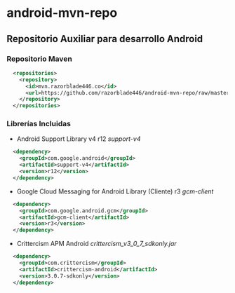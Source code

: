 # android-mvn-repo

## Repositorio Auxiliar para desarrollo Android

### Repositorio Maven

```xml
  <repositories>
    <repository>
      <id>mvn.razorblade446.co</id>
      <url>https://github.com/razorblade446/android-mvn-repo/raw/master/releases</url>
    </repository>
  </repositories>
```

### Librerías Incluidas

* Android Support Library v4 r12 *support-v4*

```xml
  <dependency>
    <groupId>com.google.android</groupId>
    <artifactId>support-v4</artifactId>
    <version>r12</version>
  </dependency>
```

* Google Cloud Messaging for Android Library (Cliente) r3 *gcm-client*

```xml
  <dependency>
    <groupId>com.google.android.gcm</groupId>
    <artifactId>gcm-client</artifactId>
    <version>r3</version>
  </dependency>
```

* Crittercism APM Android *crittercism_v3_0_7_sdkonly.jar*

```xml
  <dependency>
    <groupId>com.crittercism</groupId>
    <artifactId>crittercism-android</artifactId>
    <version>3.0.7-sdkonly</version>
  </dependency>
```